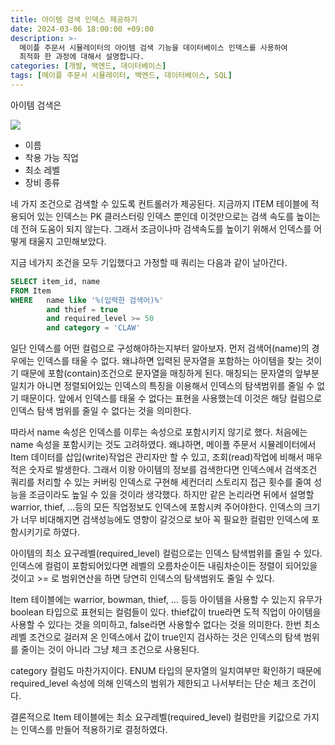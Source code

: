 ```yaml
---
title: 아이템 검색 인덱스 제공하기
date: 2024-03-06 18:00:00 +09:00
description: >-
  메이플 주문서 시뮬레이터의 아이템 검색 기능을 데이터베이스 인덱스를 사용하여
  최적화 한 과정에 대해서 설명합니다.
categories: [개발, 백엔드, 데이터베이스]
tags: [메이플 주문서 시뮬레이터, 백엔드, 데이터베이스, SQL]
---
```

아이템 검색은

![](https://github.com/mynameisjaehoon/mynameisjaehoon.github.io/assets/76734067/72e36fce-5a18-4a0d-8b3f-4b7127cea9f1)

- 이름
- 착용 가능 직업
- 최소 레벨
- 장비 종류

네 가지 조건으로 검색할 수 있도록 컨트롤러가 제공된다.
지금까지 ITEM 테이블에 적용되어 있는 인덱스는 PK 클러스터링 인덱스 뿐인데 이것만으로는 검색 속도를 높이는데 전혀 도움이 되지 않는다. 그래서 조금이나마 검색속도를 높이기 위해서 인덱스를 어떻게 태울지 고민해보았다.

지금 네가지 조건을 모두 기입했다고 가정할 때 쿼리는 다음과 같이 날아간다.
```sql
SELECT item_id, name
FROM Item
WHERE 	name like '%(입력한 검색어)%'
		and thief = true
        and required_level >= 50
        and category = 'CLAW'
```

일단 인덱스를 어떤 컬럼으로 구성해야하는지부터 알아보자. 
먼저 검색어(name)의 경우에는 인덱스를 태울 수 없다. 왜냐하면 입력된 문자열을 포함하는 아이템을 찾는 것이기 때문에 포함(contain)조건으로 문자열을 매칭하게 된다. 매칭되는 문자열의 앞부분 일치가 아니면 정렬되어있는 인덱스의 특징을 이용해서 인덱스의 탐색범위를 줄일 수 없기 때문이다. 앞에서 인덱스를 태울 수 없다는 표현을 사용했는데 이것은 해당 컬럼으로 인덱스 탐색 범위를 줄일 수 없다는 것을 의미한다. 

따라서 name 속성은 인덱스를 이루는 속성으로 포함시키지 않기로 했다. 처음에는 name 속성을 포함시키는 것도 고려하였다. 왜냐하면, 메이플 주문서 시뮬레이터에서 Item 데이터를 삽입(write)작업은 관리자만 할 수 있고, 조회(read)작업에 비해서 매우 적은 숫자로 발생한다. 그래서 이왕 아이템의 정보를 검색한다면 인덱스에서 검색조건 쿼리를 처리할 수 있는 커버링 인덱스로 구현해 세컨더리 스토리지 접근 횟수를 줄여 성능을 조금이라도 높일 수 있을 것이라 생각했다. 하지만 같은 논리라면 뒤에서 설명할 warrior, thief, ...등의 모든 직업정보도 인덱스에 포함시켜 주어야한다. 인덱스의 크기가 너무 비대해지면 검색성능에도 영향이 갈것으로 보아 꼭 필요한 컬럼만 인덱스에 포함시키기로 하였다.

아이템의 최소 요구레벨(required_level) 컬럼으로는 인덱스 탐색범위를 줄일 수 있다. 인덱스에 컬럼이 포함되어있다면 레벨의 오름차순이든 내림차순이든 정렬이 되어있을 것이고 >= 로 범위연산을 하면 당연히 인덱스의 탐색범위도 줄일 수 있다.

Item 테이블에는 warrior, bowman, thief, ... 등등 아이템을 사용할 수 있는지 유무가 boolean 타입으로 표현되는 컬럼들이 있다. thief값이 true라면 도적 직업이 아이템을 사용할 수 있다는 것을 의미하고, false라면 사용할수 없다는 것을 의미한다. 한번 최소 레벨 조건으로 걸러져 온 인덱스에서 값이 true인지 검사하는 것은 인덱스의 탐색 범위를 줄이는 것이 아니라 그냥 체크 조건으로 사용된다.

category 컬럼도 마찬가지이다. ENUM 타입의 문자열의 일치여부만 확인하기 때문에 required_level 속성에 의해 인덱스의 범위가 제한되고 나서부터는 단순 체크 조건이다.

결론적으로 Item 테이블에는 최소 요구레벨(required_level) 컬럼만을 키값으로 가지는 인덱스를 만들어 적용하기로 결정하였다.
